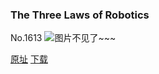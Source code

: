 ### The Three Laws of Robotics
No.1613
![图片不见了~~~](https://imgs.xkcd.com/comics/the_three_laws_of_robotics.png)

[原址](https://xkcd.com//1613) [下载](https://imgs.xkcd.com/comics/the_three_laws_of_robotics.png)

